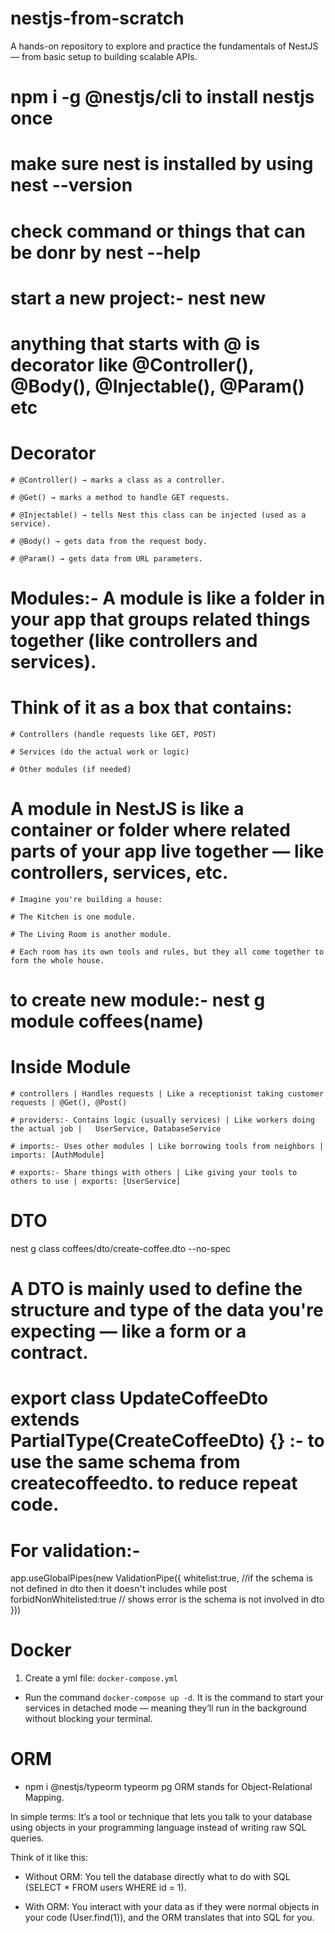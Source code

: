 # nestjs-from-scratch
A hands-on repository to explore and practice the fundamentals of NestJS — from basic setup to building scalable APIs.

# npm i -g @nestjs/cli to install nestjs once
# make sure nest is installed by using nest --version
# check command or things that can be donr by nest --help 

# start a new project:- nest new

# anything that starts with @ is decorator like @Controller(), @Body(), @Injectable(), @Param() etc
  # Decorator
    # @Controller() → marks a class as a controller.

    # @Get() → marks a method to handle GET requests.

    # @Injectable() → tells Nest this class can be injected (used as a service).

    # @Body() → gets data from the request body.

    # @Param() → gets data from URL parameters.

 # Modules:- A module is like a folder in your app that groups related things together (like controllers and services).

  # Think of it as a box that contains:

    # Controllers (handle requests like GET, POST)

    # Services (do the actual work or logic)

    # Other modules (if needed)
# A module in NestJS is like a container or folder where related parts of your app live together — like controllers, services, etc.

    # Imagine you're building a house:

    # The Kitchen is one module.

    # The Living Room is another module.

    # Each room has its own tools and rules, but they all come together to form the whole house.
# to create new module:- nest g module coffees(name)
 # Inside Module
    # controllers | Handles requests | Like a receptionist taking customer requests | @Get(), @Post()

    # providers:- Contains logic (usually services) | Like workers doing the actual job | 	UserService, DatabaseService

    # imports:- Uses other modules | Like borrowing tools from neighbors | imports: [AuthModule]

    # exports:- Share things with others | Like giving your tools to others to use | exports: [UserService]

# DTO
 nest g class coffees/dto/create-coffee.dto --no-spec

 # A DTO is mainly used to define the structure and type of the data you're expecting — like a form or a contract.
  
# export class UpdateCoffeeDto extends PartialType(CreateCoffeeDto) {} :- to use the same schema from createcoffeedto. to reduce repeat code.  

# For validation:-
 app.useGlobalPipes(new ValidationPipe({
   whitelist:true, //if the schema is not defined in dto then it doesn't includes while post
   forbidNonWhitelisted:true // shows error is the schema is not involved in dto
  }))

# Docker
   1. Create a yml file: `docker-compose.yml`  
   - Run the command `docker-compose up -d`. It is the command to start your services in detached mode — meaning they’ll run in the background without blocking your terminal.

# ORM
  - npm i @nestjs/typeorm typeorm pg
  ORM stands for Object-Relational Mapping.

In simple terms:
It’s a tool or technique that lets you talk to your database using objects in your programming language instead of writing raw SQL queries.

Think of it like this:

- Without ORM: You tell the database directly what to do with SQL (SELECT * FROM users WHERE id = 1).

- With ORM: You interact with your data as if they were normal objects in your code (User.find(1)), and the ORM translates that into SQL for you.
